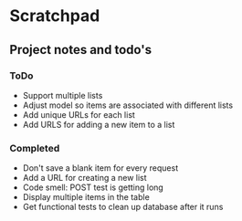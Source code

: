 # Scratchpad
## Project notes and todo's

### ToDo
* Support multiple lists
* Adjust model so items are associated with different lists
* Add unique URLs for each list
* Add URLS for adding a new item to a list
 

### Completed

* Don't save a blank item for every request
* Add a URL for creating a new list
* Code smell: POST test is getting long
* Display multiple items in the table
* Get functional tests to clean up database after it runs
